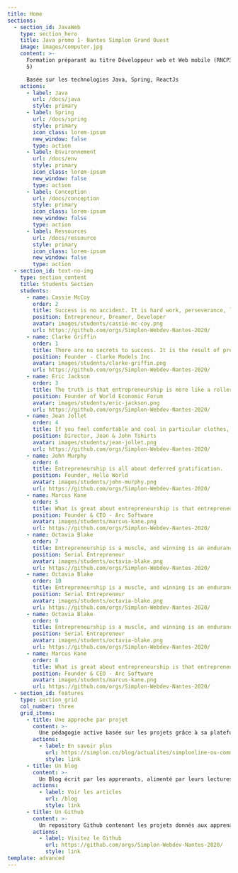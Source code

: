 ```yaml
---
title: Home
sections:
  - section_id: JavaWeb
    type: section_hero
    title: Java promo 1- Nantes Simplon Grand Ouest
    image: images/computer.jpg
    content: >-
      Formation préparant au titre Développeur web et Web mobile (RNCP31114 niv
      5)

      Basée sur les technologies Java, Spring, ReactJs
    actions:
      - label: Java
        url: /docs/java
        style: primary
      - label: Spring
        url: /docs/spring
        style: primary
        icon_class: lorem-ipsum
        new_window: false
        type: action
      - label: Environnement
        url: /docs/env
        style: primary
        icon_class: lorem-ipsum
        new_window: false
        type: action
      - label: Conception
        url: /docs/conception
        style: primary
        icon_class: lorem-ipsum
        new_window: false
        type: action
      - label: Ressources
        url: /docs/ressource
        style: primary
        icon_class: lorem-ipsum
        new_window: false
        type: action
  - section_id: text-no-img
    type: section_content
    title: Students Section
    students:
      - name: Cassie McCoy
        order: 2
        title: Success is no accident. It is hard work, perseverance, learning, studying, & sacrifice.
        position: Entrepreneur, Dreamer, Developer
        avatar: images/students/cassie-mc-coy.png
        url: https://github.com/orgs/Simplon-Webdev-Nantes-2020/
      - name: Clarke Griffin
        order: 1
        title: There are no secrets to success. It is the result of preparation, hard work, and learning from failure.
        position: Founder - Clarke Models Inc
        avatar: images/students/clarke-griffin.png
        url: https://github.com/orgs/Simplon-Webdev-Nantes-2020/
      - name: Eric Jackson
        order: 3
        title: The truth is that entrepreneurship is more like a roller coaster ride than a cruise.
        position: Founder of World Economic Forum
        avatar: images/students/eric-jackson.png
        url: https://github.com/orgs/Simplon-Webdev-Nantes-2020/
      - name: Jean Jollet
        order: 4
        title: If you feel comfortable and cool in particular clothes, then that is fashion.
        position: Director, Jean & John Tshirts
        avatar: images/students/jean-jollet.png
        url: https://github.com/orgs/Simplon-Webdev-Nantes-2020/
      - name: John Murphy
        order: 6
        title: Entrepreneurship is all about deferred gratification.
        position: Founder, Hello World
        avatar: images/students/john-murphy.png
        url: https://github.com/orgs/Simplon-Webdev-Nantes-2020/
      - name: Marcus Kane
        order: 5
        title: What is great about entrepreneurship is that entrepreneurs create the tangible from the intangible.
        position: Founder & CEO - Arc Software
        avatar: images/students/marcus-kane.png
        url: https://github.com/orgs/Simplon-Webdev-Nantes-2020/
      - name: Octavia Blake
        order: 7
        title: Entrepreneurship is a muscle, and winning is an endurance game.
        position: Serial Entrepreneur
        avatar: images/students/octavia-blake.png
        url: https://github.com/orgs/Simplon-Webdev-Nantes-2020/
      - name: Octavia Blake
        order: 10
        title: Entrepreneurship is a muscle, and winning is an endurance game.
        position: Serial Entrepreneur
        avatar: images/students/octavia-blake.png
        url: https://github.com/orgs/Simplon-Webdev-Nantes-2020/
      - name: Octavia Blake
        order: 9
        title: Entrepreneurship is a muscle, and winning is an endurance game.
        position: Serial Entrepreneur
        avatar: images/students/octavia-blake.png
        url: https://github.com/orgs/Simplon-Webdev-Nantes-2020/
      - name: Marcus Kane
        order: 8
        title: What is great about entrepreneurship is that entrepreneurs create the tangible from the intangible.
        position: Founder & CEO - Arc Software
        avatar: images/students/marcus-kane.png
        url: https://github.com/orgs/Simplon-Webdev-Nantes-2020/
  - section_id: features
    type: section_grid
    col_number: three
    grid_items:
      - title: Une approche par projet
        content: >-
          Une pédagogie active basée sur les projets grâce à sa plateforme Simplonline
        actions:
          - label: En savoir plus
            url: https://simplon.co/blog/actualites/simplonline-ou-comment-utiliser-le-digital-dans-l-acquisition-des-competences-professionnelles.html
            style: link
      - title: Un blog
        content: >-
          Un Blog écrit par les apprenants, alimenté par leurs lectures : eco-système, technologie, environnement de travail, bien-être, etc...
        actions:
          - label: Voir les articles
            url: /blog
            style: link
      - title: Un Github
        content: >-
          Un repository Github contenant les projets donnés aux apprenants
        actions:
          - label: Visitez le Github
            url: https://github.com/orgs/Simplon-Webdev-Nantes-2020/
            style: link
template: advanced
---
```

